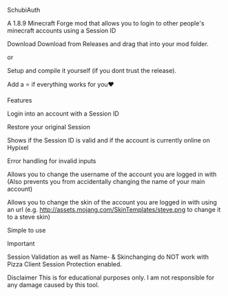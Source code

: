 SchubiAuth



A 1.8.9 Minecraft Forge mod that allows you to login to other people's minecraft accounts using a Session ID

Download
Download from Releases and drag that into your mod folder.

or

Setup and compile it yourself (if you dont trust the release).

Add a ⭐️ if everything works for you❤️

Features

Login into an account with a Session ID

Restore your original Session

Shows if the Session ID is valid and if the account is currently online on Hypixel

Error handling for invalid inputs

Allows you to change the username of the account you are logged in with (Also prevents you from accidentally changing the name of your main account)

Allows you to change the skin of the account you are logged in with using an url (e.g. http://assets.mojang.com/SkinTemplates/steve.png to change it to a steve skin)

Simple to use

Important

Session Validation as well as Name- & Skinchanging do NOT work with Pizza Client Session Protection enabled.

Disclaimer
This is for educational purposes only. I am not responsible for any damage caused by this tool.
